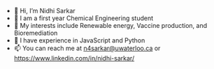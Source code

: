 - 👋 Hi, I’m Nidhi Sarkar
- 👀 I am a first year Chemical Engineering student
- 🌱 My interests include Renewable energy, Vaccine production, and Bioremediation
- 💞️ I have experience in JavaScript and Python
- 📫 You can reach me at n4sarkar@uwaterloo.ca or https://www.linkedin.com/in/nidhi-sarkar/

<!---
n4sarkar/n4sarkar is a ✨ special ✨ repository because its `README.md` (this file) appears on your GitHub profile.
You can click the Preview link to take a look at your changes.
--->
